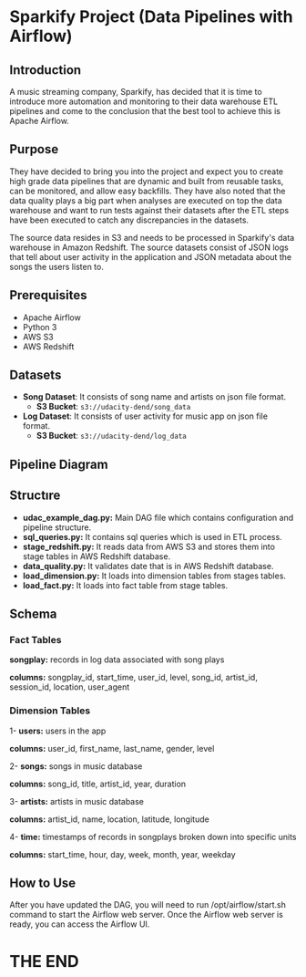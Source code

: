 # Sparkify Project (Data Pipelines with Airflow)

## Introduction

A music streaming company, Sparkify, has decided that it is time to introduce more automation and monitoring to their data warehouse ETL pipelines and come to the conclusion that the best tool to achieve this is Apache Airflow.

## Purpose

They have decided to bring you into the project and expect you to create high grade data pipelines that are dynamic and built from reusable tasks, can be monitored, and allow easy backfills. They have also noted that the data quality plays a big part when analyses are executed on top the data warehouse and want to run tests against their datasets after the ETL steps have been executed to catch any discrepancies in the datasets.

The source data resides in S3 and needs to be processed in Sparkify's data warehouse in Amazon Redshift. The source datasets consist of JSON logs that tell about user activity in the application and JSON metadata about the songs the users listen to.

## Prerequisites

- Apache Airflow
- Python 3
- AWS S3
- AWS Redshift

## Datasets

- **Song Dataset**: It consists of song name and artists on json file format.
  - **S3 Bucket**: ```s3://udacity-dend/song_data```
- **Log Dataset**: It consists of user activity for music app on json file format.
  - **S3 Bucket**: ```s3://udacity-dend/log_data```

## Pipeline Diagram



## Structıre

- **udac_example_dag.py:** Main DAG file which contains configuration and pipeline structure.
- **sql_queries.py:** It contains sql queries which is used in ETL process.
- **stage_redshift.py:** It reads data from AWS S3 and stores them into stage tables in AWS Redshift database.
- **data_quality.py:** It validates date that is in AWS Redshift database.
- **load_dimension.py:** It loads into dimension tables from stages tables.
- **load_fact.py:** It loads into fact table from stage tables.

## Schema

### Fact Tables

**songplay:** records in log data associated with song plays

**columns:** songplay_id, start_time, user_id, level, song_id, artist_id, session_id, location, user_agent

### Dimension Tables

1- **users:** users in the app

**columns:** user_id, first_name, last_name, gender, level

2- **songs:** songs in music database

**columns:** song_id, title, artist_id, year, duration

3- **artists:** artists in music database

**columns:** artist_id, name, location, latitude, longitude

4- **time:** timestamps of records in songplays broken down into specific units

**columns:** start_time, hour, day, week, month, year, weekday

## How to Use

After you have updated the DAG, you will need to run /opt/airflow/start.sh command to start the Airflow web server. Once the Airflow web server is ready, you can access the Airflow UI.

# THE END